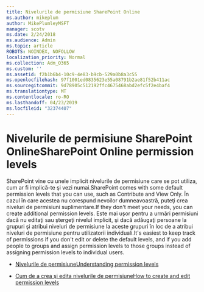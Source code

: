 ```yaml
---
title: Nivelurile de permisiune SharePoint Online
ms.author: mikeplum
author: MikePlumleyMSFT
manager: scotv
ms.date: 2/24/2018
ms.audience: Admin
ms.topic: article
ROBOTS: NOINDEX, NOFOLLOW
localization_priority: Normal
ms.collection: Adm_O365
ms.custom: ''
ms.assetid: f2b1b6b4-10c9-4e83-b9cb-529a0b8a3c55
ms.openlocfilehash: 97f1001ed0835623e55a08791b2ae81f52b411ac
ms.sourcegitcommit: 9d78905c512192ffc4675468abd2efc5f2e4baf4
ms.translationtype: MT
ms.contentlocale: ro-RO
ms.lasthandoff: 04/23/2019
ms.locfileid: "32374407"
---
```

# <a name="sharepoint-online-permission-levels"></a><span data-ttu-id="0802a-102">Nivelurile de permisiune SharePoint Online</span><span class="sxs-lookup"><span data-stu-id="0802a-102">SharePoint Online permission levels</span></span>

<span data-ttu-id="0802a-103">SharePoint vine cu unele implicit nivelurile de permisiune care se pot utiliza, cum ar fi implică-te şi vezi numai.</span><span class="sxs-lookup"><span data-stu-id="0802a-103">SharePoint comes with some default permission levels that you can use, such as Contribute and View Only.</span></span> <span data-ttu-id="0802a-104">În cazul în care acestea nu corespund nevoilor dumneavoastră, puteţi crea niveluri de permisiuni suplimentare.</span><span class="sxs-lookup"><span data-stu-id="0802a-104">If they don't meet your needs, you can create additional permission levels.</span></span> <span data-ttu-id="0802a-105">Este mai uşor pentru a urmări permisiuni dacă nu editaţi sau ştergeţi nivelul implicit, şi dacă adăugaţi persoane la grupuri şi atribui niveluri de permisiune la aceste grupuri în loc de a atribui niveluri de permisiune pentru utilizatorii individuali.</span><span class="sxs-lookup"><span data-stu-id="0802a-105">It's easiest to keep track of permissions if you don't edit or delete the default levels, and if you add people to groups and assign permission levels to those groups instead of assigning permission levels to individual users.</span></span>
  
- [<span data-ttu-id="0802a-106">Nivelurile de permisiune</span><span class="sxs-lookup"><span data-stu-id="0802a-106">Understanding permission levels</span></span>](https://go.microsoft.com/fwlink/?linkid=867071)
    
- [<span data-ttu-id="0802a-107">Cum de a crea şi edita nivelurile de permisiune</span><span class="sxs-lookup"><span data-stu-id="0802a-107">How to create and edit permission levels</span></span>](https://go.microsoft.com/fwlink/?linkid=867072)
    

